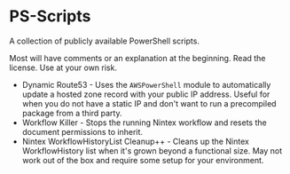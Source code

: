 # PS-Scripts
A collection of publicly available PowerShell scripts.

Most will have comments or an explanation at the beginning. Read the license. Use at your own risk.

* Dynamic Route53 - Uses the `AWSPowerShell` module to automatically update a hosted zone record with your public IP address. Useful for when you do not have a static IP and don't want to run a precompiled package from a third party.
* Workflow Killer - Stops the running Nintex workflow and resets the document permissions to inherit.
* Nintex WorkflowHistoryList Cleanup++ - Cleans up the Nintex WorkflowHistory list when it's grown beyond a functional size. May not work out of the box and require some setup for your environment.

